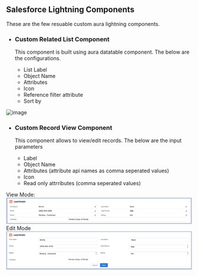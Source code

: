 ## Salesforce Lightning Components

These are the few resuable custom aura lightning components.

* ### Custom Related List Component

   This component is built using aura datatable component. The below are the configurations.

   * List Label 
   * Object Name
   * Attributes
   * Icon
   * Reference filter attribute
   * Sort by

 
![image](https://user-images.githubusercontent.com/15126069/117242433-dca28600-adfa-11eb-9381-9b71ba73e7a8.png)


* ### Custom Record View Component

    This component allows to view/edit records. The below are the input parameters
     * Label
     * Object Name
     * Attributes (attribute api names as comma seperated values)
     * Icon
     * Read only attrributes (comma seperated values)

View Mode:
![image](https://github.com/mar-ben/Lightning-Components/blob/159c55f596b4464239f6c9be7d765b2c4dab3bd5/recordFormComponentView.png)
Edit Mode 
![image](https://github.com/mar-ben/Lightning-Components/blob/6ad385e54fb2edd6161fba13d58d544a820d8e21/Screen%20Shot%20RecordForm%20Edit.png)

